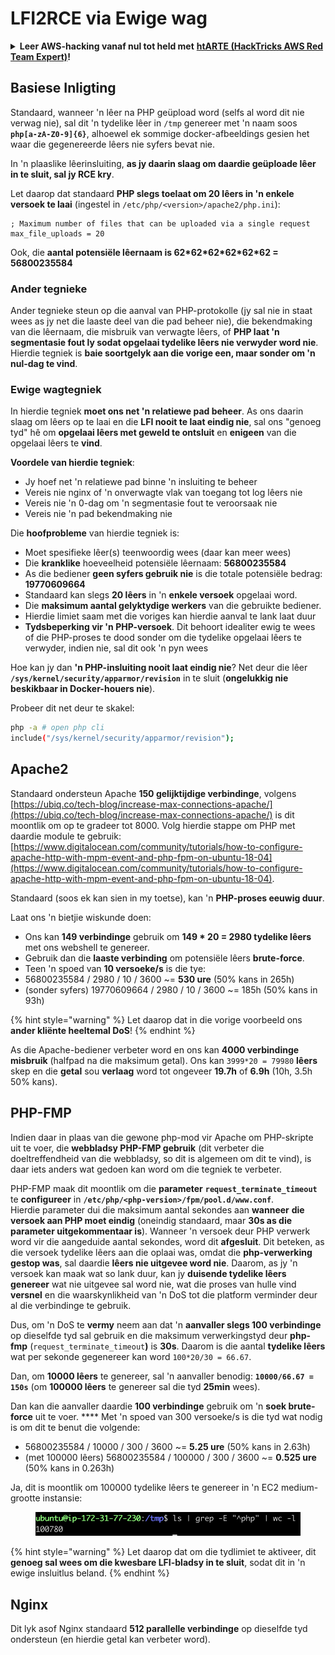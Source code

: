 # LFI2RCE via Ewige wag

<details>

<summary><strong>Leer AWS-hacking vanaf nul tot held met</strong> <a href="https://training.hacktricks.xyz/courses/arte"><strong>htARTE (HackTricks AWS Red Team Expert)</strong></a><strong>!</strong></summary>

Ander maniere om HackTricks te ondersteun:

* As jy wil sien dat jou **maatskappy geadverteer word in HackTricks** of **HackTricks aflaai in PDF-formaat** Kontroleer die [**INSKRYWINGSPLANNE**](https://github.com/sponsors/carlospolop)!
* Kry die [**amptelike PEASS & HackTricks swag**](https://peass.creator-spring.com)
* Ontdek [**Die PEASS-familie**](https://opensea.io/collection/the-peass-family), ons versameling eksklusiewe [**NFT's**](https://opensea.io/collection/the-peass-family)
* **Sluit aan by die** 💬 [**Discord-groep**](https://discord.gg/hRep4RUj7f) of die [**telegram-groep**](https://t.me/peass) of **volg** ons op **Twitter** 🐦 [**@carlospolopm**](https://twitter.com/hacktricks\_live)**.**
* **Deel jou haktruuks deur PR's in te dien by die** [**HackTricks**](https://github.com/carlospolop/hacktricks) en [**HackTricks Cloud**](https://github.com/carlospolop/hacktricks-cloud) github-opslag.

</details>

## Basiese Inligting

Standaard, wanneer 'n lêer na PHP geüpload word (selfs al word dit nie verwag nie), sal dit 'n tydelike lêer in `/tmp` genereer met 'n naam soos **`php[a-zA-Z0-9]{6}`**, alhoewel ek sommige docker-afbeeldings gesien het waar die gegenereerde lêers nie syfers bevat nie.

In 'n plaaslike lêerinsluiting, **as jy daarin slaag om daardie geüploade lêer in te sluit, sal jy RCE kry**.

Let daarop dat standaard **PHP slegs toelaat om 20 lêers in 'n enkele versoek te laai** (ingestel in `/etc/php/<version>/apache2/php.ini`):
```
; Maximum number of files that can be uploaded via a single request
max_file_uploads = 20
```
Ook, die **aantal potensiële lêernaam is 62\*62\*62\*62\*62\*62 = 56800235584**

### Ander tegnieke

Ander tegnieke steun op die aanval van PHP-protokolle (jy sal nie in staat wees as jy net die laaste deel van die pad beheer nie), die bekendmaking van die lêernaam, die misbruik van verwagte lêers, of **PHP laat 'n segmentasie fout ly sodat opgelaai tydelike lêers nie verwyder word nie**.\
Hierdie tegniek is **baie soortgelyk aan die vorige een, maar sonder om 'n nul-dag te vind**.

### Ewige wagtegniek

In hierdie tegniek **moet ons net 'n relatiewe pad beheer**. As ons daarin slaag om lêers op te laai en die **LFI nooit te laat eindig nie**, sal ons "genoeg tyd" hê om **opgelaai lêers met geweld te ontsluit** en **enigeen** van die opgelaai lêers te **vind**.

**Voordele van hierdie tegniek**:

* Jy hoef net 'n relatiewe pad binne 'n insluiting te beheer
* Vereis nie nginx of 'n onverwagte vlak van toegang tot log lêers nie
* Vereis nie 'n 0-dag om 'n segmentasie fout te veroorsaak nie
* Vereis nie 'n pad bekendmaking nie

Die **hoofprobleme** van hierdie tegniek is:

* Moet spesifieke lêer(s) teenwoordig wees (daar kan meer wees)
* Die **kranklike** hoeveelheid potensiële lêernaam: **56800235584**
* As die bediener **geen syfers gebruik nie** is die totale potensiële bedrag: **19770609664**
* Standaard kan slegs **20 lêers** in 'n **enkele versoek** opgelaai word.
* Die **maksimum aantal gelyktydige werkers** van die gebruikte bediener.
* Hierdie limiet saam met die voriges kan hierdie aanval te lank laat duur
* **Tydsbeperking vir 'n PHP-versoek**. Dit behoort idealiter ewig te wees of die PHP-proses te dood sonder om die tydelike opgelaai lêers te verwyder, indien nie, sal dit ook 'n pyn wees

Hoe kan jy dan **'n PHP-insluiting nooit laat eindig nie**? Net deur die lêer **`/sys/kernel/security/apparmor/revision`** in te sluit (**ongelukkig nie beskikbaar in Docker-houers nie**).

Probeer dit net deur te skakel:
```bash
php -a # open php cli
include("/sys/kernel/security/apparmor/revision");
```
## Apache2

Standaard ondersteun Apache **150 gelijktijdige verbindinge**, volgens [https://ubiq.co/tech-blog/increase-max-connections-apache/](https://ubiq.co/tech-blog/increase-max-connections-apache/) is dit moontlik om op te gradeer tot 8000. Volg hierdie stappe om PHP met daardie module te gebruik: [https://www.digitalocean.com/community/tutorials/how-to-configure-apache-http-with-mpm-event-and-php-fpm-on-ubuntu-18-04](https://www.digitalocean.com/community/tutorials/how-to-configure-apache-http-with-mpm-event-and-php-fpm-on-ubuntu-18-04).

Standaard (soos ek kan sien in my toetse), kan 'n **PHP-proses eeuwig duur**.

Laat ons 'n bietjie wiskunde doen:

* Ons kan **149 verbindinge** gebruik om **149 \* 20 = 2980 tydelike lêers** met ons webshell te genereer.
* Gebruik dan die **laaste verbinding** om potensiële lêers **brute-force**.
* Teen 'n spoed van **10 versoeke/s** is die tye:
* 56800235584 / 2980 / 10 / 3600 \~= **530 ure** (50% kans in 265h)
* (sonder syfers) 19770609664 / 2980 / 10 / 3600 \~= 185h (50% kans in 93h)

{% hint style="warning" %}
Let daarop dat in die vorige voorbeeld ons **ander kliënte heeltemal DoS**!
{% endhint %}

As die Apache-bediener verbeter word en ons kan **4000 verbindinge misbruik** (halfpad na die maksimum getal). Ons kan `3999*20 = 79980` **lêers** skep en die **getal** sou **verlaag** word tot ongeveer **19.7h** of **6.9h** (10h, 3.5h 50% kans).

## PHP-FMP

Indien daar in plaas van die gewone php-mod vir Apache om PHP-skripte uit te voer, die **webbladsy PHP-FMP gebruik** (dit verbeter die doeltreffendheid van die webbladsy, so dit is algemeen om dit te vind), is daar iets anders wat gedoen kan word om die tegniek te verbeter.

PHP-FMP maak dit moontlik om die **parameter** **`request_terminate_timeout`** te **configureer** in **`/etc/php/<php-version>/fpm/pool.d/www.conf`**.\
Hierdie parameter dui die maksimum aantal sekondes aan **wanneer** **die versoek aan PHP moet eindig** (oneindig standaard, maar **30s as die parameter uitgekommentaar is**). Wanneer 'n versoek deur PHP verwerk word vir die aangeduide aantal sekondes, word dit **afgesluit**. Dit beteken, as die versoek tydelike lêers aan die oplaai was, omdat die **php-verwerking gestop was**, sal daardie **lêers nie uitgevee word nie**. Daarom, as jy 'n versoek kan maak wat so lank duur, kan jy **duisende tydelike lêers genereer** wat nie uitgevee sal word nie, wat die proses van hulle vind **versnel** en die waarskynlikheid van 'n DoS tot die platform verminder deur al die verbindinge te gebruik.

Dus, om 'n DoS te **vermy** neem aan dat 'n **aanvaller slegs 100 verbindinge** op dieselfde tyd sal gebruik en die maksimum verwerkingstyd deur **php-fmp** (`request_terminate_timeout`**)** is **30s**. Daarom is die aantal **tydelike lêers** wat per sekonde gegenereer kan word `100*20/30 = 66.67`.

Dan, om **10000 lêers** te genereer, sal 'n aanvaller benodig: **`10000/66.67 = 150s`** (om **100000 lêers** te genereer sal die tyd **25min** wees).

Dan kan die aanvaller daardie **100 verbindinge** gebruik om 'n **soek brute-force** uit te voer. \*\*\*\* Met 'n spoed van 300 versoeke/s is die tyd wat nodig is om dit te benut die volgende:

* 56800235584 / 10000 / 300 / 3600 \~= **5.25 ure** (50% kans in 2.63h)
* (met 100000 lêers) 56800235584 / 100000 / 300 / 3600 \~= **0.525 ure** (50% kans in 0.263h)

Ja, dit is moontlik om 100000 tydelike lêers te genereer in 'n EC2 medium-grootte instansie:

<figure><img src="../../.gitbook/assets/image (237).png" alt=""><figcaption></figcaption></figure>

{% hint style="warning" %}
Let daarop dat om die tydlimiet te aktiveer, dit **genoeg sal wees om die kwesbare LFI-bladsy in te sluit**, sodat dit in 'n ewige insluitlus beland.
{% endhint %}

## Nginx

Dit lyk asof Nginx standaard **512 parallelle verbindinge** op dieselfde tyd ondersteun (en hierdie getal kan verbeter word).
